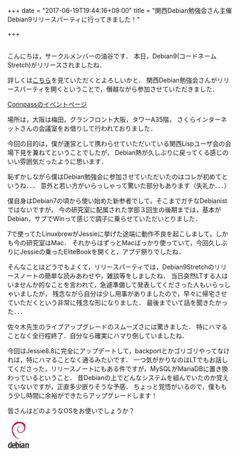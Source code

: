 +++
date = "2017-06-19T19:44:16+09:00"
title = "関西Debian勉強会さん主催Debian9リリースパーティに行ってきました！"

+++

<br />
こんにちは，サークルメンバーの油谷です．
本日，Debian9(コードネームStretch)がリリースされましたね．

詳しくは[こちら](https://wiki.debian.org/DebianStretch)を見ていただくとよろしいかと．
関西Debian勉強会さんがリリースパーティを開くということで，僭越ながら参加させていただきました．

[Connpassのイベントページ](https://debianjp.connpass.com/event/59443/)

<!--more-->


場所は，大阪は梅田，グランフロント大阪，タワーA35階，
さくらインターネットさんの会議室をお借りして行われておりました．

今回の目的は，僕が運営として携わらせていただいている関西Lispユーザ会の会場下見を兼ねてということでしたが，
Debian熱が久しぶりに戻ってくる感じのいい雰囲気だったように思います．

恥ずかしながら僕はDebian勉強会に参加させていただいたのはコレが初めてというね．．．
意外と若い方がいらっしゃって驚いた部分もあります（失礼か．．．）

僕自身はDebian7の頃から使い始めた新参者でして，そこまでガチなDebianistではないですが，
今の研究室に配属された学部３回生の後期までは，基本がDebian，サブでWinって感じで調子に乗らせていただいとりました．

7で使ってたLinuxbrewがJessieに挙げた途端に動作不良を起こしまして，しかも今の研究室はMac．
それからはずっとMacばっかり使っていて，今回久しぶりにJessieの乗ったEliteBookを開くと，アプデ祭りでしたね．

そんなことはどうでもよくて，リリースパーティでは，Debian9Stretchのリリースノートの簡単な読みあわせや，雑談等をしましたね．
当日突然LTする人はいませんか的なことを言われて，急遽準備して発表してくださった人もいらっしゃいましたが，
残念ながら自分は少し用事がありましたので，早々に帰宅させていただくという非常に残念な形になりました．
最後までいて話を聞きたかった．．．

佐々木先生のライブアップグレードのスムーズさには驚きました．
特にハマることなく全行程終了．自分なら確実にハマり倒していましたね．

今回はJessie8.8に完全にアップデートして，backportとかゴリゴリやってなければ，特にハマることなく通るみたいです．
一つ気がかりなのはLTでもお話してくださった，リリースノートにもある件ですが，MySQLがMariaDBに置き換わっているということ．
昔Debianの上でどんなシステムを組んでいたのか覚えていないですが，正直多少嵌りそうな予感．
ちょっと覚悟がいるので，僕ももう少し時間に余裕ができたらアップグレードします！

皆さんはどのようなOSをお使いでしょうか？

![](/image/debian.png)
